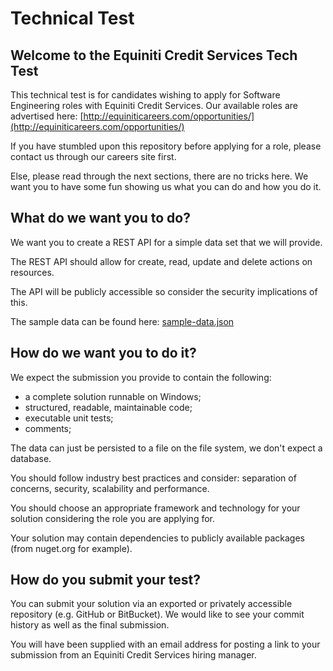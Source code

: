 # Technical Test #

## Welcome to the Equiniti Credit Services Tech Test ##
This technical test is for candidates wishing to apply for Software Engineering roles with Equiniti Credit Services. Our available roles are advertised here: [http://equiniticareers.com/opportunities/](http://equiniticareers.com/opportunities/) 

If you have stumbled upon this repository before applying for a role, please contact us through our careers site first.

Else, please read through the next sections, there are no tricks here. We want you to have some fun showing us what you can do and how you do it.

## What do we want you to do? ##
We want you to create a REST API for a simple data set that we will provide.  

The REST API should allow for create, read, update and delete actions on resources.

The API will be publicly accessible so consider the security implications of this.

The sample data can be found here: [sample-data.json](https://github.com/equiniti-cs/tech-test/blob/master/sample-data.json "sample-data.json")

## How do we want you to do it? ##
We expect the submission you provide to contain the following:

- a complete solution runnable on Windows;
- structured, readable, maintainable code;
- executable unit tests;
- comments;

The data can just be persisted to a file on the file system, we don't expect a database.

You should follow industry best practices and consider: separation of concerns, security, scalability and performance.

You should choose an appropriate framework and technology for your solution considering the role you are applying for.

Your solution may contain dependencies to publicly available packages (from nuget.org for example).  

## How do you submit your test? ##
You can submit your solution via an exported or privately accessible repository (e.g. GitHub or BitBucket). We would like to see your commit history as well as the final submission.

You will have been supplied with an email address for posting a link to your submission from an Equiniti Credit Services hiring manager.

